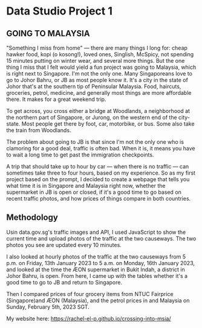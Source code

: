# Data Studio Project 1 
## GOING TO MALAYSIA 

"Something I miss from home" — there are many things I long for: cheap hawker food, kopi (o kosong!), loved ones, Singlish, McSpicy, not spending 15 minutes putting on winter wear, and several more things. 
But the one thing I miss that I felt would yield a fun project was going to Malaysia, which is right next to Singapore. 
I'm not the only one. Many Singaporeans love to go to Johor Bahru, or JB as most people know it. It's a city in the state of Johor that's at the southern tip of Peninsular Malaysia. 
Food, haircuts, groceries, petrol, medicine, and generally most things are more affordable there. It makes for a great weekend trip.

To get across, you cross either a bridge at Woodlands, a neighborhood at the northern part of Singapore, or Jurong, on the western end of the city-state. 
Most people get there by foot, car, motorbike, or bus. Some also take the train from Woodlands.

The problem about going to JB is that since I'm not the only one who is clamoring for a good deal, traffic is often bad. When it is, it means you have to wait a long time to get past the immigration checkpoints.

A trip that should take up to hour by car — when there is no traffic — can sometimes take three to four hours, based on my experience.
So as my first project based on the prompt, I decided to create a webpage that tells you what time it is in Singapore and Malaysia right now, whether the supermarket in JB is open or closed, if it's a good time to go based on recent traffic photos, and how prices of things compare in both countries.

## Methodology

Usin data.gov.sg's traffic images and API, I used JavaScript to show the current time and upload photos of the traffic at the two causeways. The two photos you see are updated every 10 minutes.

I also looked at hourly photos of the traffic at the two causeways from 5 p.m. on Friday, 13th January 2023 to 5 a.m. on Monday, 16th January 2023, and looked at the time the ÆON supermarket in Bukit Indah</a>, a district in Johor Bahru, is open. From here, I came up with the tables whether it's a good time to go to JB and return to Singapore.

Then I compared prices of four grocery items from NTUC Fairprice (Singapore)and ÆON (Malaysia), and the petrol prices in and Malaysia on Sunday, February 5th, 2023 SGT.

My website here: https://rachel-el-p.github.io/crossing-into-msia/
